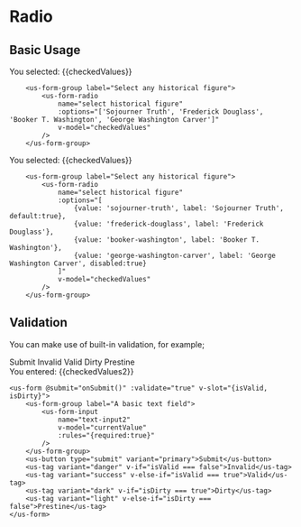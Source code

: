 # Radio

## Basic Usage 

<div class="mt-3 mb-3">
    <us-form-group label="Select any historical figure">
        <us-form-radio
            name="select historical figure"
            :options="['Sojourner Truth', 'Frederick Douglass', 'Booker T. Washington', 'George Washington Carver']"
            v-model="checkedValues"
        />
    </us-form-group>
    <div class="mt-2">You selected: {{checkedValues}}</div>
</div>

```vue
    <us-form-group label="Select any historical figure">
        <us-form-radio
            name="select historical figure"
            :options="['Sojourner Truth', 'Frederick Douglass', 'Booker T. Washington', 'George Washington Carver']"
            v-model="checkedValues"
        />
    </us-form-group>
```

<div class="mt-3 mb-3">
    <us-form-group label="Select any historical figure">
        <us-form-radio
            name="select historical figure"
            :options="options2"
            v-model="checkedValues"
        />
    </us-form-group>
    <div class="mt-2">You selected: {{checkedValues}}</div>
</div>


```vue
    <us-form-group label="Select any historical figure">
        <us-form-radio
            name="select historical figure"
            :options="[
                {value: 'sojourner-truth', label: 'Sojourner Truth', default:true},
                {value: 'frederick-douglass', label: 'Frederick Douglass'},
                {value: 'booker-washington', label: 'Booker T. Washington'},
                {value: 'george-washington-carver', label: 'George Washington Carver', disabled:true}
            ]"
            v-model="checkedValues"
        />
    </us-form-group>
```
## Validation

You can make use of built-in validation, for example;

<div class="mt-3 mb-3">
    <us-form @submit="onSubmit()" :validate="true" v-slot="{isValid, isDirty}">
        <us-form-group label="Select any historical figure">
            <us-form-radio
                name="select historical figure"
                :options="options"
                v-model="checkedValues2"
                :rules="{required:true}"
            />
        </us-form-group>
        <us-button type="submit" variant="primary">Submit</us-button>
        <us-tag variant="danger" v-if="isValid === false">Invalid</us-tag>
        <us-tag variant="success" v-else-if="isValid === true">Valid</us-tag>
        <us-tag variant="dark" v-if="isDirty === true">Dirty</us-tag>
        <us-tag variant="light" v-else-if="isDirty === false">Prestine</us-tag>
    </us-form>
    <div class="mt-2">You entered: {{checkedValues2}}</div>
</div>

```vue
<us-form @submit="onSubmit()" :validate="true" v-slot="{isValid, isDirty}">
    <us-form-group label="A basic text field">
        <us-form-input
            name="text-input2"
            v-model="currentValue"
            :rules="{required:true}"
        />
    </us-form-group>
    <us-button type="submit" variant="primary">Submit</us-button>
    <us-tag variant="danger" v-if="isValid === false">Invalid</us-tag>
    <us-tag variant="success" v-else-if="isValid === true">Valid</us-tag>
    <us-tag variant="dark" v-if="isDirty === true">Dirty</us-tag>
    <us-tag variant="light" v-else-if="isDirty === false">Prestine</us-tag>
</us-form>
```

<script>
export default {
    data() {
        return {
            checkedValues: null,
            checkedValues2: null,
            options: [
                {value: 'sojourner-truth', label: 'Sojourner Truth', default:true},
                {value: 'frederick-douglass', label: 'Frederick Douglass'},
                {value: 'booker-washington', label: 'Booker T. Washington'},
                {value: 'george-washington-carver', label: 'George Washington Carver', disabled:true}
            ],
            options2: [
                {   
                    value: 'sojourner-truth', 
                    label: 'Sojourner Truth', 
                    description: 'Born Isabella "Belle" Baumfree; c. 1797 – November 26, 1883) was an American abolitionist and women\'s rights activist', 
                    default:true
                },
                {
                    value: 'frederick-douglass', 
                    label: 'Frederick Douglass', 
                    description: 'Frederick Douglass (born Frederick Augustus Washington Bailey; c. February 1818 – February 20, 1895) was an American social reformer, abolitionist, orator, writer, and statesman'},
                {
                    value: 'booker-washington', 
                    label: 'Booker T. Washington', 
                    description: 'Booker Taliaferro Washington (April 18, 1856 – November 14, 1915) was an American educator, author, orator, and adviser to multiple presidents of the United States'},
                {
                    value: 'george-washington-carver', 
                    label: 'George Washington Carver', 
                    description: 'George Washington Carver (1860s – January 5, 1943) was an American agricultural scientist and inventor who promoted alternative crops to cotton and methods to prevent soil depletion.', 
                    disabled:true}
            ]              
        }
    },
    methods: {
        onSubmit(){

        }
    }    
}
</script>
